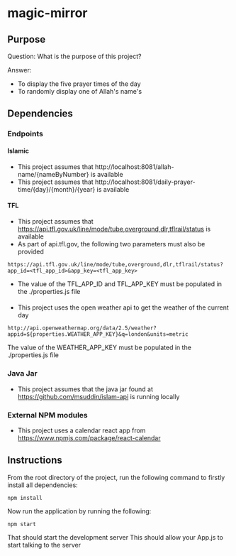 # magic-mirror

## Purpose

Question:
What is the purpose of this project?

Answer:
* To display the five prayer times of the day
* To randomly display one of Allah's name's

## Dependencies

### Endpoints
#### Islamic
* This project assumes that http://localhost:8081/allah-name/{nameByNumber} is available
* This project assumes that http://localhost:8081/daily-prayer-time/{day}/{month}/{year} is available

#### TFL
* This project assumes that https://api.tfl.gov.uk/line/mode/tube,overground,dlr,tflrail/status is available
* As part of api.tfl.gov, the following two parameters must also be provided
```
https://api.tfl.gov.uk/line/mode/tube,overground,dlr,tflrail/status?app_id=<tfl_app_id>&app_key=<tfl_app_key>
```
* The value of the TFL_APP_ID and TFL_APP_KEY must be populated in the ./properties.js file

#### 
* This project uses the open weather api to get the weather of the current day
```
http://api.openweathermap.org/data/2.5/weather?appid=${properties.WEATHER_APP_KEY}&q=london&units=metric
```
The value of the WEATHER_APP_KEY must be populated in the ./properties.js file

### Java Jar
* This project assumes that the java jar found at https://github.com/msuddin/islam-api is running locally

### External NPM modules
* This project uses a calendar react app from https://www.npmjs.com/package/react-calendar

## Instructions
From the root directory of the project, run the following command to firstly install all dependencies:
```
npm install
```
Now run the application by running the following:
```
npm start
```
That should start the development server
This should allow your App.js to start talking to the server
